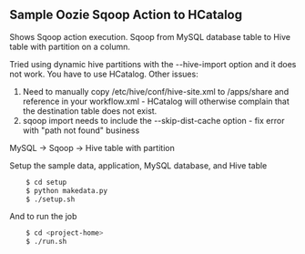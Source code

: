 Sample Oozie Sqoop Action to HCatalog
---------
Shows Sqoop action execution. Sqoop from MySQL database table to Hive table with partition on a column.

Tried using dynamic hive partitions with the --hive-import option and it does not work. You have to use HCatalog. Other issues:

1. Need to manually copy /etc/hive/conf/hive-site.xml to /apps/share and reference in your workflow.xml - HCatalog will otherwise complain that the destination table does not exist.
2. sqoop import needs to include the --skip-dist-cache option - fix error with "path not found" business

MySQL -> Sqoop -> Hive table with partition

Setup the sample data, application, MySQL database, and Hive table
```bash
    $ cd setup
    $ python makedata.py
    $ ./setup.sh
```

And to run the job
```bash
    $ cd <project-home>
    $ ./run.sh
```


